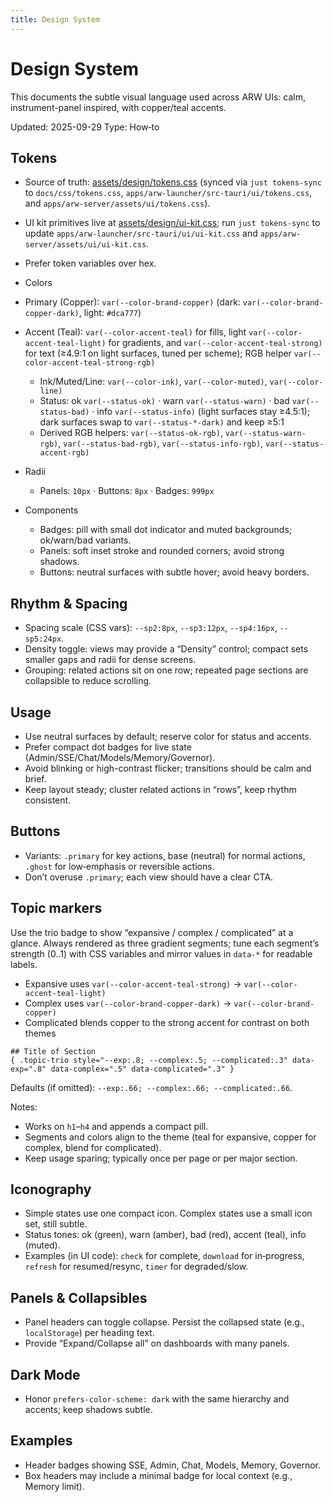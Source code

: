 ```yaml
---
title: Design System
---
```


# Design System

This documents the subtle visual language used across ARW UIs: calm, instrument-panel inspired, with copper/teal accents.

Updated: 2025-09-29
Type: How‑to

## Tokens

- Source of truth: [assets/design/tokens.css](https://github.com/t3hw00t/ARW/blob/main/assets/design/tokens.css) (synced via `just tokens-sync` to `docs/css/tokens.css`, `apps/arw-launcher/src-tauri/ui/tokens.css`, and `apps/arw-server/assets/ui/tokens.css`).
- UI kit primitives live at [assets/design/ui-kit.css](https://github.com/t3hw00t/ARW/blob/main/assets/design/ui-kit.css); run `just tokens-sync` to update `apps/arw-launcher/src-tauri/ui/ui-kit.css` and `apps/arw-server/assets/ui/ui-kit.css`.
- Prefer token variables over hex.
- Colors
- Primary (Copper): `var(--color-brand-copper)` (dark: `var(--color-brand-copper-dark)`, light: `#dca777`)
- Accent (Teal): `var(--color-accent-teal)` for fills, light `var(--color-accent-teal-light)` for gradients, and `var(--color-accent-teal-strong)` for text (≥4.9:1 on light surfaces, tuned per scheme); RGB helper `var(--color-accent-teal-strong-rgb)`
  - Ink/Muted/Line: `var(--color-ink)`, `var(--color-muted)`, `var(--color-line)`
  - Status: ok `var(--status-ok)` · warn `var(--status-warn)` · bad `var(--status-bad)` · info `var(--status-info)` (light surfaces stay ≥4.5:1); dark surfaces swap to `var(--status-*-dark)` and keep ≥5:1
  - Derived RGB helpers: `var(--status-ok-rgb)`, `var(--status-warn-rgb)`, `var(--status-bad-rgb)`, `var(--status-info-rgb)`, `var(--status-accent-rgb)`

- Radii
  - Panels: `10px` · Buttons: `8px` · Badges: `999px`

- Components
  - Badges: pill with small dot indicator and muted backgrounds; ok/warn/bad variants.
  - Panels: soft inset stroke and rounded corners; avoid strong shadows.
  - Buttons: neutral surfaces with subtle hover; avoid heavy borders.

## Rhythm & Spacing

- Spacing scale (CSS vars): `--sp2:8px`, `--sp3:12px`, `--sp4:16px`, `--sp5:24px`.
- Density toggle: views may provide a “Density” control; compact sets smaller gaps and radii for dense screens.
- Grouping: related actions sit on one row; repeated page sections are collapsible to reduce scrolling.

## Usage

- Use neutral surfaces by default; reserve color for status and accents.
- Prefer compact dot badges for live state (Admin/SSE/Chat/Models/Memory/Governor).
- Avoid blinking or high-contrast flicker; transitions should be calm and brief.
- Keep layout steady; cluster related actions in “rows”, keep rhythm consistent.

## Buttons

- Variants: `.primary` for key actions, base (neutral) for normal actions, `.ghost` for low‑emphasis or reversible actions.
- Don’t overuse `.primary`; each view should have a clear CTA.

## Topic markers

Use the trio badge to show “expansive / complex / complicated” at a glance. Always rendered as three gradient segments; tune each segment’s strength (0..1) with CSS variables and mirror values in `data-*` for readable labels.

- Expansive uses `var(--color-accent-teal-strong)` → `var(--color-accent-teal-light)`
- Complex uses `var(--color-brand-copper-dark)` → `var(--color-brand-copper)`
- Complicated blends copper to the strong accent for contrast on both themes

```
## Title of Section
{ .topic-trio style="--exp:.8; --complex:.5; --complicated:.3" data-exp=".8" data-complex=".5" data-complicated=".3" }
```

Defaults (if omitted): `--exp:.66; --complex:.66; --complicated:.66`.

Notes:
- Works on `h1`–`h4` and appends a compact pill.
- Segments and colors align to the theme (teal for expansive, copper for complex, blend for complicated).
- Keep usage sparing; typically once per page or per major section.

## Iconography

- Simple states use one compact icon. Complex states use a small icon set, still subtle.
- Status tones: ok (green), warn (amber), bad (red), accent (teal), info (muted).
- Examples (in UI code): `check` for complete, `download` for in‑progress, `refresh` for resumed/resync, `timer` for degraded/slow.

## Panels & Collapsibles

- Panel headers can toggle collapse. Persist the collapsed state (e.g., `localStorage`) per heading text.
- Provide “Expand/Collapse all” on dashboards with many panels.

## Dark Mode

- Honor `prefers-color-scheme: dark` with the same hierarchy and accents; keep shadows subtle.

## Examples

- Header badges showing SSE, Admin, Chat, Models, Memory, Governor.
- Box headers may include a minimal badge for local context (e.g., Memory limit).
